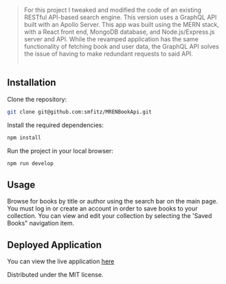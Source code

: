 > For this project I tweaked and modified the code of an existing RESTful API-based search engine. This version uses a GraphQL API built with an Apollo Server. This app was built using the MERN stack, with a React front end, MongoDB database, and Node.js/Express.js server and API. While the revamped application has the same functionality of fetching book and user data, the GraphQL API solves the issue of having to make redundant requests to said API. <br><br>


## Installation

Clone the repository:

```sh
git clone git@github.com:smfitz/MRENBookApi.git
```

Install the required dependencies:

```sh
npm install
```

Run the project in your local browser:

```sh
npm run develop
```

## Usage

Browse for books by title or author using the search bar on the main page. You must log in or create an account in order to save books to your collection. You can view and edit your collection by selecting the 'Saved Books" navigation item.

## Deployed Application
You can view the live application
[here](https://bookmrenapp.herokuapp.com/)


Distributed under the MIT license. 


